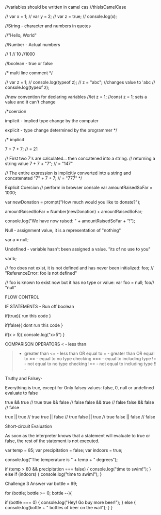 //variables should be written in camel cas
//thisIsCamelCase

// var x = 1;
// var y = 2;
// var z = true;
// console.log(x);



//String - character and numbers in quotes

//"Hello, World"

//Number - Actual numbers

// 1 
// 10
//1000

//boolean - true or false

/* 
multi 
line 
comment
*/


// var z = 1;
// console.log(typeof z);
// z = "abc"; //changes value to 'abc
// console.log(typeof z);

//new convention for declaring variables
//let z = 1;
//const z = 1; sets a value and it can't change

/*coercion

implicit - implied type change by the computer

explicit - type change determined by the programmer
*/

/*
implicit

7 + 7 + 7; // = 21

// First two 7's are calculated... then concatened into a string. 
// returning a string value
7 + 7 + "7"; // = "147"

// The entire expression is implicitly converted into a string and concatenated 
"7" + 7 + 7; // = "777"
*/

Explicit Coercion
// perform in browser console
var amountRaisedSoFar = 1000;

var newDonation = prompt("How much would you like to donate?"); 

amountRaisedSoFar = Number(newDonation) + amountRaisedSoFar;

console.log("We have now raised: " + amountRaisedSoFar + "!");

Null - assignment value, it is a representation of "nothing"

var a = null;

Undefined - variable hasn't been assigned a value. "its of no use to you"

var b;

// foo does not exist, it is not defined and has never been initialized:
foo; // "ReferenceError: foo is not defined"

// foo is known to exist now but it has no type or value:
var foo = null; 
foo// "null"

FLOW CONTROL

IF STATEMENTS - 
Run off boolean

if(true){
	run this code
}

if(false){
	dont run this code
}

if(x > 5){
	console.log("x>5")
}

COMPARISON OPERATORS
< - less than
> - greater than
<= - less than OR equal to
>= - greater than OR equal to
== - equal to no type checking
=== - equal to including type
!= - not equal to no type checking
!== - not equal to including type
!! - 






Truthy and Falsey- 

Everything is true, except for Only falsey values: false, 0, null or undefined evaluate to false

true && true // true
true && false // false
false && true // false
false && false // false

true || true // true
true || false // true
false || true // true
false || false // false

Short-circuit Evaluation
 

As soon as the interpreter knows that a statement will evaluate to true or false, the rest of the statement is not executed.



var temp = 85;
var precipitation = false;
var indoors = true;

console.log("The temperature is " + temp + " degrees");

if (temp > 80 && precipitation === false) {
  console.log("time to swim!");
} else if (indoors) {
  console.log("time to swim!");
}

Challenge 3 Answer
var bottle = 99;

for (bottle; bottle >= 0; bottle --){

  if (bottle === 0) {
    console.log("Hey! Go buy more beer!");
  } else {
      console.log(bottle + " bottles of beer on the wall");
  }
}